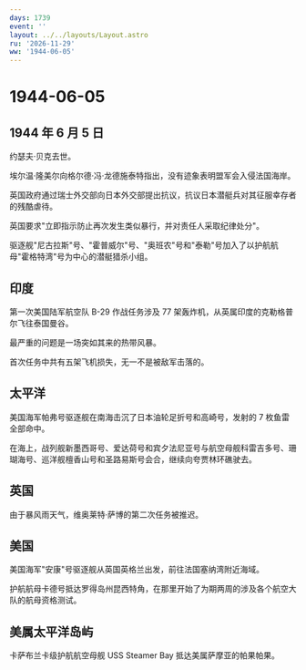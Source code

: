 ```yaml
---
days: 1739
event: ''
layout: ../../layouts/Layout.astro
ru: '2026-11-29'
ww: '1944-06-05'
---
```


# 1944-06-05

## 1944 年 6 月 5 日

约瑟夫·贝克去世。

埃尔温·隆美尔向格尔德·冯·龙德施泰特指出，没有迹象表明盟军会入侵法国海岸。

英国政府通过瑞士外交部向日本外交部提出抗议，抗议日本潜艇兵对其征服幸存者的残酷虐待。

英国要求"立即指示防止再次发生类似暴行，并对责任人采取纪律处分"。

驱逐舰"尼古拉斯"号、"霍普威尔"号、"奥班农"号和"泰勒"号加入了以护航航母"霍格特湾"号为中心的潜艇猎杀小组。

## 印度

第一次美国陆军航空队 B-29 作战任务涉及 77
架轰炸机，从英属印度的克勒格普尔飞往泰国曼谷。

最严重的问题是一场突如其来的热带风暴。

首次任务中共有五架飞机损失，无一不是被敌军击落的。

## 太平洋

美国海军帕弗号驱逐舰在南海击沉了日本油轮足折号和高崎号，发射的 7
枚鱼雷全部命中。

在海上，战列舰新墨西哥号、爱达荷号和宾夕法尼亚号与航空母舰科雷吉多号、珊瑚海号、巡洋舰檀香山号和圣路易斯号会合，继续向夸贾林环礁驶去。

## 英国

由于暴风雨天气，维奥莱特·萨博的第二次任务被推迟。

## 美国

美国海军"安康"号驱逐舰从英国英格兰出发，前往法国塞纳湾附近海域。

护航航母卡德号抵达罗得岛州昆西特角，在那里开始了为期两周的涉及各个航空大队的航母资格测试。

## 美属太平洋岛屿

卡萨布兰卡级护航航空母舰 USS Steamer Bay 抵达美属萨摩亚的帕果帕果。